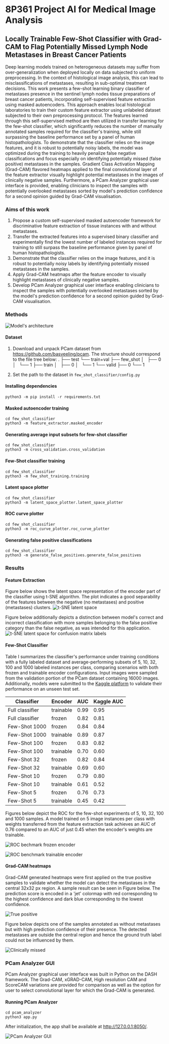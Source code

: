 # 8P361 Project AI for Medical Image Analysis

## Locally Trainable Few-Shot Classifier with Grad-CAM to Flag Potentially Missed Lymph Node Metastases in Breast Cancer Patients
Deep learning models trained on heterogeneous datasets may suffer from over-generalization when deployed locally on data subjected to uniform preprocessing. In the context of histological image analysis, this can lead to misclassifications of metastases, resulting in sub-optimal treatment decisions. This work presents a few-shot learning binary classifier of metastases presence in the sentinel lymph nodes tissue preparations of breast cancer patients, incorporating self-supervised feature extraction using masked autoencoders. This approach enables local histological laboratories to train their custom feature extractor using unlabeled dataset subjected to their own preprocessing protocol. The features learned through this self-supervised method are then utilized in transfer learning for the few-shot classifier, which significantly reduces the number of manually annotated samples required for the classifier's training, while still surpassing the baseline performance set by a panel of human histopathologists. To demonstrate that the classifier relies on the image features, and it is robust to potentially noisy labels, the model was optimized during the training to heavily penalize false negative classifications and focus especially on identifying potentially missed (false positive) metastases in the samples. Gradient Class Activation Mapping (Grad-CAM) flavored heatmaps applied to the final convolutional layer of the feature extractor visually highlight potential metastases in the images of clinically negative samples. Furthermore, a PCam Analyzer graphical user interface is provided, enabling clinicians to inspect the samples with potentially overlooked metastases sorted by model's prediction confidence for a second opinion guided by Grad-CAM visualisation.

### Aims of this work

1. Propose a custom self-supervised masked autoencoder framework for discriminative feature extraction of tissue instances with and without metastases.
2. Transfer the extracted features into a supervised binary classifier and experimentally find the lowest number of labeled instances required for training to still surpass the baseline performance given by panel of human histopathologists.
3. Demonstrate that the classifier relies on the image features, and it is robust to potentially noisy labels by identifying potentially missed metastases in the samples.  
4. Apply Grad-CAM heatmaps after the feature encoder to visually highlight metastases of clinically negative samples.
5. Develop PCam Analyzer graphical user interface enabling clinicians to inspect the samples with potentially overlooked metastases sorted by the model's prediction confidence for a second opinion guided by Grad-CAM visualisation.


### Methods

![Model's architecture](assets/8p361_project2.drawio.png)

#### Dataset
1. Download and unpack PCam dataset from https://github.com/basveeling/pcam. The structure should correspond to the file tree below:
.
├── test
└── train+val
    ├── few_shot
    │   ├── 0
    │   └── 1
    ├── train
    │   ├── 0
    │   └── 1
    └── valid
        ├── 0
        └── 1

2. Set the path to the dataset in `few_shot_classifier/config.py`

#### Installing dependencies
```
python3 -m pip install -r requirements.txt
```

#### Masked autoencoder training
```
cd few_shot_classifier
python3 -m feature_extractor.masked_encoder
```

#### Generating average input subsets for few-shot classifier
```
cd few_shot_classifier
python3 -m cross_validation.cross_validation
```

#### Few-Shot classifier training
```
cd few_shot_classifier
python3 -m few_shot_training.training
```

#### Latent space plotter
```
cd few_shot_classifier
python3 -m latent_space_plotter.latent_space_plotter
```

#### ROC curve plotter
```
cd few_shot_classifier
python3 -m roc_curve_plotter.roc_curve_plotter
```

#### Generating false positive classifications
```
cd few_shot_classifier
python3 -m generate_false_positives.generate_false_positives
```

### Results
#### Feature Extraction
Figure below shows the latent space 
representation of the encoder part of the classifier using t-SNE algorithm. 
The plot indicates a good separability of the features between the negative
(no metastases) and positive (metastases) clusters.
![t-SNE latent space](assets/latent_space_legend.png)

Figure below additionally depicts a distinction
between model's correct and incorrect classification with more samples 
belonging to the false positive category than the false negative, 
as was intended for this application. 
![t-SNE latent space for confusion matrix labels](assets/latent_space3.png)


#### Few-Shot Classifier
Table I summarizes the classifier's performance under training conditions with a fully labeled dataset and 
average-performing subsets of 5, 10, 32, 100 and 1000 labeled instances per class, 
comparing scenarios with both frozen and trainable encoder configurations. 
Input images were sampled from the validation portion of the PCam dataset containing 16000 images. 
Additionally, models were submitted to the [Kaggle platform](https://www.kaggle.com/competitions/histopathologic-cancer-detection) to validate their performance on an unseen test set.

| Classifier       | Encoder    | AUC  | Kaggle AUC |
|------------------|------------|------|------------|
| Full classifier  | trainable  | 0.99 | 0.95       |
| Full classifier  | frozen     | 0.82 | 0.81       |
| Few-Shot 1000    | frozen     | 0.84 | 0.84       |
| Few-Shot 1000    | trainable  | 0.89 | 0.87       |
| Few-Shot 100     | frozen     | 0.83 | 0.82       |
| Few-Shot 100     | trainable  | 0.70 | 0.60       |
| Few-Shot 32      | frozen     | 0.82 | 0.84       |
| Few-Shot 32      | trainable  | 0.69 | 0.60       |
| Few-Shot 10      | frozen     | 0.79 | 0.80       |
| Few-Shot 10      | trainable  | 0.61 | 0.52       |
| Few-Shot 5       | frozen     | 0.76 | 0.73       |
| Few-Shot 5       | trainable  | 0.45 | 0.42       |

Figures below depict the ROC for the few-shot experiments 
of 5, 10, 32, 100 and 1000 samples. A model trained on 5 image 
instances per class with weights transferred from the feature 
extraction task achieves an AUC of 0.76 compared to an AUC of just 0.45 when the encoder's weights are trainable. 

![ROC bechmark frozen encoder](assets/ROC_benchmark.png)

![ROC benchmark trainable encoder](assets/ROC_benchmark_trainable.png)

#### Grad-CAM heatmaps
Grad-CAM generated heatmaps were first applied on the true positive samples to validate whether the model 
can detect the metastases in the central 32x32 px region. A sample result can be seen in 
Figure below. The prediction score is encoded in a 'jet' colormap with red corresponding to
the highest confidence and dark blue corresponding to the lowest confidence. 

![True positive](assets/true_positive2.png)

Figure below depicts one of the samples annotated as without metastases but with high prediction confidence of their presence. The detected metastases are outside the central region and hence the ground truth label could not be influenced by them.

![Clinically missed](assets/clinically_missed.png)

### PCam Analyzer GUI
PCam Analyzer graphical user interface was built in Python on the DASH framework. The Grad-CAM, xGRAD-CAM, High resolution CAM and ScoreCAM variations are provided for comparison as well as the option
for user to select convolutional layer for which the Grad-CAM is generated.

#### Running PCam Analyzer
```
cd pcam_analyzer
python3 app.py
```
After initialization, the app shall be available at http://127.0.0.1:8050/.


![PCam Analyzer GUI](assets/pcam_gui.png)

